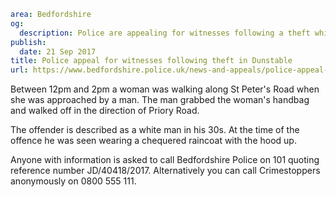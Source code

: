 ```yaml
area: Bedfordshire
og:
  description: Police are appealing for witnesses following a theft which took place in Dunstable on Sunday (17 September).
publish:
  date: 21 Sep 2017
title: Police appeal for witnesses following theft in Dunstable
url: https://www.bedfordshire.police.uk/news-and-appeals/police-appeal-witnesses-dunstable
```

Between 12pm and 2pm a woman was walking along St Peter's Road when she was approached by a man. The man grabbed the woman's handbag and walked off in the direction of Priory Road.

The offender is described as a white man in his 30s. At the time of the offence he was seen wearing a chequered raincoat with the hood up.

Anyone with information is asked to call Bedfordshire Police on 101 quoting reference number JD/40418/2017. Alternatively you can call Crimestoppers anonymously on 0800 555 111.
